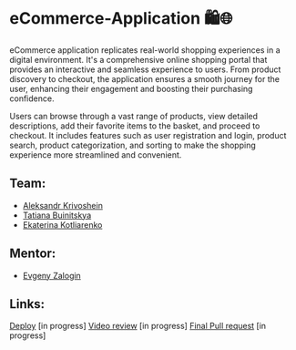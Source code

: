 # eCommerce-Application 🛍️🌐

eCommerce application replicates real-world shopping experiences in a digital environment. It's a comprehensive online shopping portal that provides an interactive and seamless experience to users. From product discovery to checkout, the application ensures a smooth journey for the user, enhancing their engagement and boosting their purchasing confidence.

Users can browse through a vast range of products, view detailed descriptions, add their favorite items to the basket, and proceed to checkout. It includes features such as user registration and login, product search, product categorization, and sorting to make the shopping experience more streamlined and convenient.

## Team:
- [Aleksandr Krivoshein](https://github.com/wood85)
- [Tatiana Buinitskya](https://github.com/tanesha001)
- [Ekaterina Kotliarenko](https://github.com/kagerka)

## Mentor:
- [Evgeny Zalogin](https://github.com/evg-zlg)

## Links:
[Deploy]() [in progress]
[Video review]() [in progress]
[Final Pull request]() [in progress]
